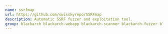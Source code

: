 ```yaml
---
name: ssrfmap
url: https://github.com/swisskyrepo/SSRFmap
description: Automatic SSRF fuzzer and exploitation tool.
group: blackarch blackarch-webapp blackarch-scanner blackarch-fuzzer blackarch-exploitation
---
```

